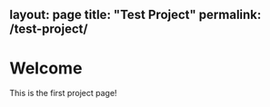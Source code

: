 layout: page
title: "Test Project"
permalink: /test-project/
------------------------

# Welcome
This is the first project page!
